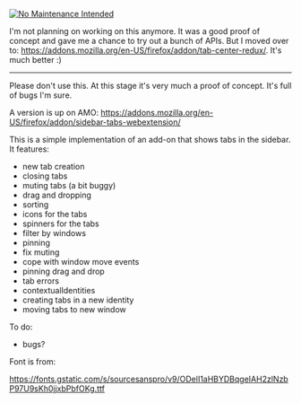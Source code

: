 [![No Maintenance Intended](http://unmaintained.tech/badge.svg)](http://unmaintained.tech/)

I'm not planning on working on this anymore. It was a good proof of concept and gave me a chance to try out a bunch of APIs. But I moved over to: https://addons.mozilla.org/en-US/firefox/addon/tab-center-redux/. It's much better :)

---

Please don't use this. At this stage it's very much a proof of concept. It's full of bugs I'm sure.

A version is up on AMO: https://addons.mozilla.org/en-US/firefox/addon/sidebar-tabs-webextension/

This is a simple implementation of an add-on that shows tabs in the sidebar. It features:

* new tab creation
* closing tabs
* muting tabs (a bit buggy)
* drag and dropping
* sorting
* icons for the tabs
* spinners for the tabs
* filter by windows
* pinning
* fix muting
* cope with window move events
* pinning drag and drop
* tab errors
* contextualIdentities
* creating tabs in a new identity
* moving tabs to new window

To do:

* bugs?

Font is from:

https://fonts.gstatic.com/s/sourcesanspro/v9/ODelI1aHBYDBqgeIAH2zlNzbP97U9sKh0jjxbPbfOKg.ttf
